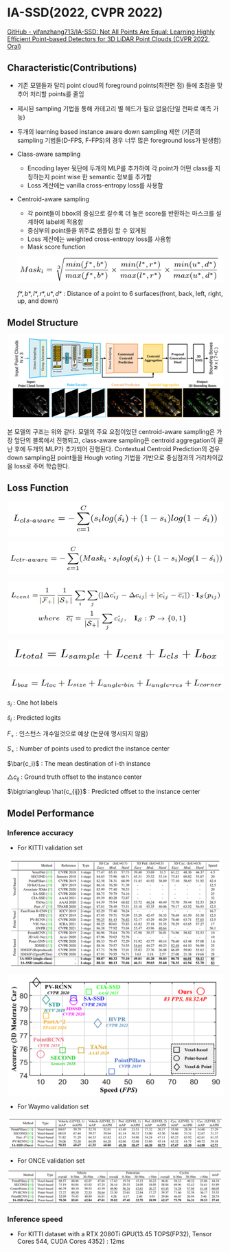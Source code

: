 # IA-SSD(2022, CVPR 2022)

[GitHub - yifanzhang713/IA-SSD: Not All Points Are Equal: Learning Highly Efficient Point-based Detectors for 3D LiDAR Point Clouds (CVPR 2022, Oral)](https://github.com/yifanzhang713/IA-SSD)

## Characteristic(Contributions)

- 기존 모델들과 달리 point cloud의 foreground points(최전면 점) 들에 초점을 맞추어 처리할 points를 줄임
- 제시된 sampling 기법을 통해 카테고리 별 헤드가 필요 없음(단일 전파로 예측 가능)
- 두개의 learning based instance aware down sampling 제안 (기존의 sampling 기법들(D-FPS, F-FPS)의 경우 너무 많은 foreground loss가 발생함)
- Class-aware sampling
    - Encoding layer 뒷단에 두개의 MLP를 추가하여 각 point가 어떤 class를 지칭하는지 point wise 한 semantic 정보를 추가함
    - Loss 계산에는 vanilla cross-entropy loss를 사용함
- Centroid-aware sampling
    - 각 point들이 bbox의 중심으로 갈수록 더 높은 score를 반환하는 마스크를 설계하여 label에 적용함
    - 중심부의 point들을 위주로 샘플링 할 수 있게됨
    - Loss 계산에는 weighted cross-entropy loss를 사용함
    - Mask score function
    
    ![Untitled](IA-SSD(2022,%20CVPR%202022)%20cbd914acb1424e21bb040db6ad2ac974/Untitled.png)
    
    $f*, b*, l*, r*, u*, d*$ : Distance of a point to 6 surfaces(front, back, left, right, up, and down)
    

## Model Structure

![Untitled](IA-SSD(2022,%20CVPR%202022)%20cbd914acb1424e21bb040db6ad2ac974/Untitled%201.png)

본 모델의 구조는 위와 같다. 모델의 주요 요점이었던 centroid-aware sampling은 가장 앞단의 블록에서 진행되고, class-aware sampling은 centroid aggregation이 끝난 후에 두개의 MLP가 추가되어 진행된다. Contextual Centroid Prediction의 경우 down sampling된 point들을 Hough voting 기법을 기반으로 중심점과의 거리차이값을 loss로 주어 학습한다.

## Loss Function

![Untitled](IA-SSD(2022,%20CVPR%202022)%20cbd914acb1424e21bb040db6ad2ac974/Untitled%202.png)

![Untitled](IA-SSD(2022,%20CVPR%202022)%20cbd914acb1424e21bb040db6ad2ac974/Untitled%203.png)

![Untitled](IA-SSD(2022,%20CVPR%202022)%20cbd914acb1424e21bb040db6ad2ac974/Untitled%204.png)

![Untitled](IA-SSD(2022,%20CVPR%202022)%20cbd914acb1424e21bb040db6ad2ac974/Untitled%205.png)

![Untitled](IA-SSD(2022,%20CVPR%202022)%20cbd914acb1424e21bb040db6ad2ac974/Untitled%206.png)

$s_i$ : One hot labels

$\hat{s}_i$ : Predicted logits

${F_+}$ : 인스턴스 개수일것으로 예상 (논문에 명시되지 않음)

$S_+$ : Number of points used to predict the instance center

$\bar{c_i}$ : The mean destination of i-th instance

$\bigtriangleup c_{ij}$ :  Ground truth offset to the instance center

$\bigtriangleup \hat{c_{ij}}$ : Predicted offset to the instance center

## Model Performance

### Inference accuracy

- For KITTI validation set

![Untitled](IA-SSD(2022,%20CVPR%202022)%20cbd914acb1424e21bb040db6ad2ac974/Untitled%207.png)

![Untitled](IA-SSD(2022,%20CVPR%202022)%20cbd914acb1424e21bb040db6ad2ac974/Untitled%208.png)

- For Waymo validation set

![Untitled](IA-SSD(2022,%20CVPR%202022)%20cbd914acb1424e21bb040db6ad2ac974/Untitled%209.png)

- For ONCE validation set

![Untitled](IA-SSD(2022,%20CVPR%202022)%20cbd914acb1424e21bb040db6ad2ac974/Untitled%2010.png)

### Inference speed

- For KITTI dataset with a RTX 2080Ti GPU(13.45 TOPS(FP32), Tensor Cores 544, CUDA Cores 4352) : 12ms